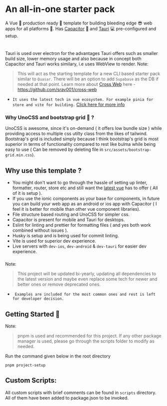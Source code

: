# An all-in-one starter pack

A Vue 💚 production ready 🤩 template for building bleeding edge 😎 web apps for all platforms 🌟. Has [Capacitor](https://capacitorjs.com) 📱 and [Tauri](https://tauri.app) 💻 pre-configured and setup. 
#
Tauri is used over electron for the advantages Tauri offers such as smaller build size, lower memory usage and also because in concept both Capacitor and Tauri works similary, i.e uses WebView to render.
Note:
> This will act as the starting template for a new CLI based starter pack similar to `Quasar`. There will be an option to add `Supabase` as the DB if needed at that point. Learn more about [Cross Web](https://github.com/srav001/cross-web) here - https://github.com/srav001/cross-web


- `It uses the latest tech in vue ecosystem. For example pinia for store and vite for building.` [Click here for more info](https://twitter.com/youyuxi/status/1464058813649088516?lang=en)

### Why UnoCSS and bootstrap grid 🤔 ?

UnoCSS is awesome, since it's on-demand ( it offers low bundle size ) while providing access to multiple css utilty class from the likes of tailwind. Bootstrap's grid is included simply because I think bootstrap's grid is most superior in terms of functionality compared to rest like bulma while being easy to use ( Can be removed by deleting file in `src/assets/bootstrap-grid.min.css`).

## Why use this template ?

- You might don't want to go through the hassle of setting up linter, formatter, router, store etc and still want the [latest vue](https://twitter.com/youyuxi/status/1464058813649088516?lang=en) has to offer ( All of it is setup ).
- If you use the ionic components as your base for components, in future you can build your web app as an android or ios app with Capacitor ( I feel it is better for mobile than other vue component libraries).
- File structure based routing and UnoCSS for simpler css.
- Capacitor is present for mobile and Tauri for desktops.
- Eslint for linting and prettier for formatting files ( and yes both work combined without issues ).
- Husky is setup and is being used for commit linting.
- Vite is used for superior dev experience.
- Live servers with `dev-ios`, `dev-android` & `dev-tauri` for easier dev experience.

###

Note:

> This project will be updated bi-yearly, updating all dependencies to the latest version and maybe even replace some tech for newer and better ones or remove deprecated ones.

- ` Examples are included for the most common ones and rest is left for developer decision.`

## Getting Started 🤩

Note:

> pnpm is used and recommended for this project. If any other package manager is used, please go through the scripts folder to modify as needed.


Run the command given below in the root directory
``` 
pnpm project-setup 
```

##

## Custom Scripts:

All custom scripts with brief comments can be found in `scripts` directory. All of them have been added to package.json to be invoked.

